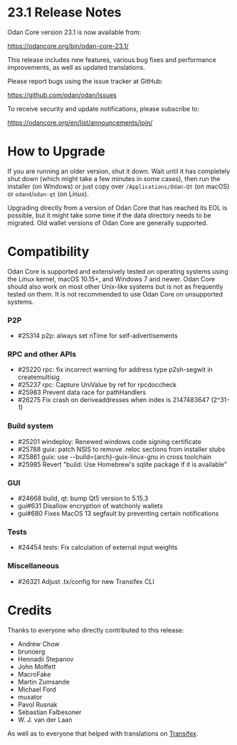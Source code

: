 23.1 Release Notes
==================

Odan Core version 23.1 is now available from:

  <https://odancore.org/bin/odan-core-23.1/>

This release includes new features, various bug fixes and performance
improvements, as well as updated translations.

Please report bugs using the issue tracker at GitHub:

  <https://github.com/odan/odan/issues>

To receive security and update notifications, please subscribe to:

  <https://odancore.org/en/list/announcements/join/>

How to Upgrade
==============

If you are running an older version, shut it down. Wait until it has completely
shut down (which might take a few minutes in some cases), then run the
installer (on Windows) or just copy over `/Applications/Odan-Qt` (on macOS)
or `odand`/`odan-qt` (on Linux).

Upgrading directly from a version of Odan Core that has reached its EOL is
possible, but it might take some time if the data directory needs to be migrated. Old
wallet versions of Odan Core are generally supported.

Compatibility
==============

Odan Core is supported and extensively tested on operating systems
using the Linux kernel, macOS 10.15+, and Windows 7 and newer.  Odan
Core should also work on most other Unix-like systems but is not as
frequently tested on them.  It is not recommended to use Odan Core on
unsupported systems.

### P2P

- #25314 p2p: always set nTime for self-advertisements

### RPC and other APIs

- #25220 rpc: fix incorrect warning for address type p2sh-segwit in createmultisig
- #25237 rpc: Capture UniValue by ref for rpcdoccheck
- #25983 Prevent data race for pathHandlers
- #26275 Fix crash on deriveaddresses when index is 2147483647 (2^31-1)

### Build system

- #25201 windeploy: Renewed windows code signing certificate
- #25788 guix: patch NSIS to remove .reloc sections from installer stubs
- #25861 guix: use --build={arch}-guix-linux-gnu in cross toolchain
- #25985 Revert "build: Use Homebrew's sqlite package if it is available"

### GUI

- #24668 build, qt: bump Qt5 version to 5.15.3
- gui#631 Disallow encryption of watchonly wallets
- gui#680 Fixes MacOS 13 segfault by preventing certain notifications

### Tests

- #24454 tests: Fix calculation of external input weights

### Miscellaneous

- #26321 Adjust .tx/config for new Transifex CLI

Credits
=======

Thanks to everyone who directly contributed to this release:

- Andrew Chow
- brunoerg
- Hennadii Stepanov
- John Moffett
- MacroFake
- Martin Zumsande
- Michael Ford
- muxator
- Pavol Rusnak
- Sebastian Falbesoner
- W. J. van der Laan

As well as to everyone that helped with translations on
[Transifex](https://www.transifex.com/odan/odan/).
